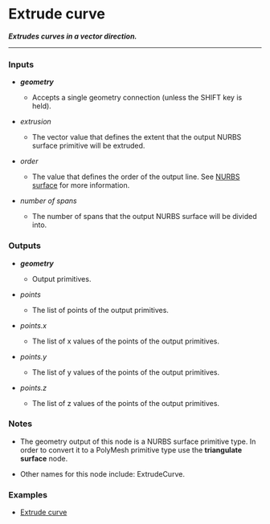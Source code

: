 # Extrude curve

**_Extrudes curves in a vector direction._**

---


### Inputs

* **_geometry_**

  * Accepts a single geometry connection (unless the SHIFT key is held).

* _extrusion_

  * The vector value that defines the extent that the output NURBS surface primitive will be extruded.

* _order_

  * The value that defines the order of the output line. See [NURBS surface](/concepts/GeneralConcepts/nurbsSurface.md) for more information.

* _number of spans_

  * The number of spans that the output NURBS surface will be divided into.


### Outputs

* **_geometry_**

  * Output primitives.

* _points_

  * The list of points of the output primitives.

* _points.x_

  * The list of x values of the points of the output primitives.

* _points.y_

  * The list of y values of the points of the output primitives.

* _points.z_

  * The list of z values of the points of the output primitives.


### Notes

* The geometry output of this node is a NURBS surface primitive type. In order to convert it to a PolyMesh primitive type use the **triangulate surface** node.

* Other names for this node include: ExtrudeCurve.

### Examples



* <a href="https://creator.trimble.com/graph?assetURI=whp:fb5b6019-be5a-4bc8-b2a4-624287e4a444&version=latest" target="_blank">Extrude curve</a>
